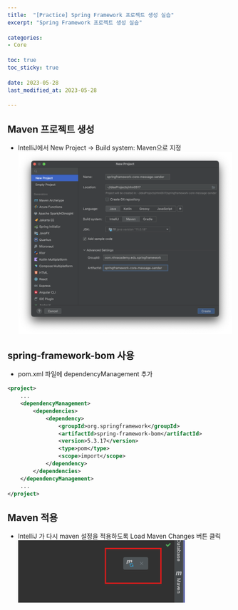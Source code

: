 ```yaml
---
title:  "[Practice] Spring Framework 프로젝트 생성 실습"
excerpt: "Spring Framework 프로젝트 생성 실습"

categories:
- Core

toc: true
toc_sticky: true

date: 2023-05-28
last_modified_at: 2023-05-28

---
```

## Maven 프로젝트 생성
- IntelliJ에서 New Project -> Build system: Maven으로 지정
![spring_framework_project_create_1](/assets/images/file/practice_spring_framework_project_create_1.png)

## spring-framework-bom 사용
- pom.xml 파일에 dependencyManagement 추가
```xml
<project>
    ...
    <dependencyManagement>
        <dependencies>
            <dependency>
                <groupId>org.springframework</groupId>
                <artifactId>spring-framework-bom</artifactId>
                <version>5.3.17</version>
                <type>pom</type>
                <scope>import</scope>
            </dependency>
        </dependencies>
    </dependencyManagement>
    ...
</project>
```

## Maven 적용
- IntelliJ 가 다시 maven 설정을 적용하도록 Load Maven Changes 버튼 클릭
![maven_load](/assets/images/file/maven_load.png)

